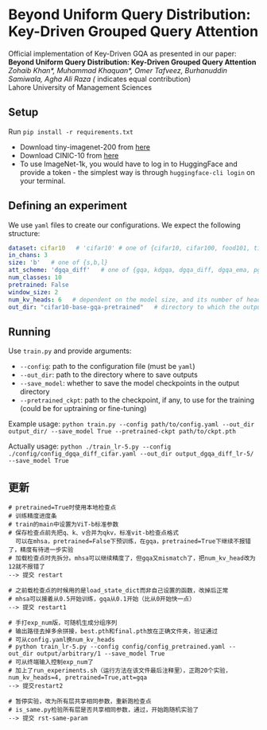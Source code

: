# Beyond Uniform Query Distribution: Key-Driven Grouped Query Attention

Official implementation of Key-Driven GQA as presented in our paper:
**Beyond Uniform Query Distribution: Key-Driven Grouped Query Attention** </br>
*Zohaib Khan\*, Muhammad Khaquan\*, Omer Tafveez, Burhanuddin Samiwala, Agha Ali Raza (* indicates equal contribution) <br>
Lahore University of Management Sciences  <br>


## Setup

Run `pip install -r requirements.txt`

* Download tiny-imagenet-200 from [here](http://cs231n.stanford.edu/tiny-imagenet-200.zip)
* Download CINIC-10 from [here](https://datashare.is.ed.ac.uk/bitstream/handle/10283/3192/CINIC-10.tar.gz)
* To use ImageNet-1k, you would have to log in to HuggingFace and provide a token - the simplest way is through `huggingface-cli login` on your terminal.

## Defining an experiment

We use `yaml` files to create our configurations. We expect the following structure:
```yaml
dataset: cifar10   # 'cifar10' # one of {cifar10, cifar100, food101, tiny-imagenet-200}
in_chans: 3
size: 'b'   # one of {s,b,l}
att_scheme: 'dgqa_diff'   # one of {gqa, kdgqa, dgqa_diff, dgqa_ema, pgqa}
num_classes: 10
pretrained: False
window_size: 2
num_kv_heads: 6   # dependent on the model size, and its number of heads
out_dir: "cifar10-base-gqa-pretrained"   # directory to which the outputs are saved
```

## Running

Use `train.py` and provide arguments:
- `--config`: path to the configuration file (must be `yaml`)
- `--out_dir`: path to the directory where to save outputs
- `--save_model`: whether to save the model checkpoints in the output directory
- `--pretrained_ckpt`: path to the checkpoint, if any, to use for the training (could be for uptraining or fine-tuning)

Example usage: `python train.py --config path/to/config.yaml --out_dir output_dir/ --save_model True --pretrained-ckpt path/to/ckpt.pth`

Actually usage: `python ./train_lr-5.py --config ./config/config_dgqa_diff_cifar.yaml --out_dir output_dgqa_diff_lr-5/ --save_model True`

## 更新

```
# pretrained=True时使用本地检查点
# 训练精度进度条
# train的main中设置为ViT-b标准参数
# 保存检查点前先把q、k、v合并为qkv，标准vit-b检查点格式
  可以在mhsa，pretrained=False下预训练，在gqa，pretrained=True下继续不报错了，精度有待进一步实验
# 加载检查点时先拆分。mhsa可以继续精度了，但gqa又mismatch了，把num_kv_head改为12就不报错了
--> 提交 restart
```

```
# 之前载检查点的时候用的是load_state_dict而非自己设置的函数，改掉后正常
# mhsa可以接着从0.5开始训练，gqa从0.1开始（比从0开始快一点）
--> 提交 restart1
```

```
# 手打exp_num版，可随机生成分组序列
# 输出路径去掉多余拼接，best.pth和final.pth放在正确文件夹，验证通过
# 可从config.yaml换num_kv_heads
# python train_lr-5.py --config config/config_pretrained.yaml --out_dir output/arbitrary/1 --save_model True
# 可从终端输入控制exp_num了
# 加上了run_experiments.sh（运行方法在该文件最后注释里），正跑20个实验，num_kv_heads=4, pretrained=True,att=gqa
--> 提交restart2
```

```
# 暂停实验，改为所有层共享相同参数，重新跑检查点
# is_same.py检验所有层是否共享相同参数，通过，开始跑随机实验了
--> 提交 rst-same-param
```
